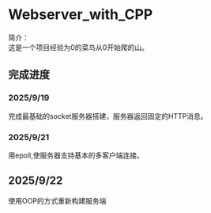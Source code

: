 # Webserver_with_CPP

<p> 简介：<br>
这是一个项目经验为0的菜鸟从0开始爬的山。
<p>

## 完成进度

### 2025/9/19

<p> 完成最基础的socket服务器搭建，服务器返回固定的HTTP消息。<p>

### 2025/9/21
<p> 用epoll,使服务器支持基本的多客户端连接。<p>

## 2025/9/22
<p> 使用OOP的方式重新构建服务端 <p>


